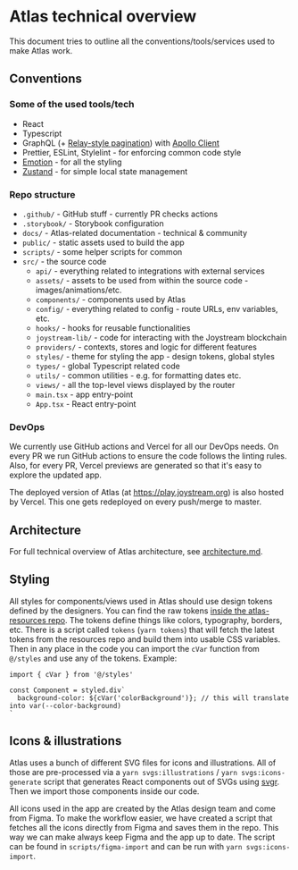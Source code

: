 # Atlas technical overview

This document tries to outline all the conventions/tools/services used to make Atlas work.

## Conventions

### Some of the used tools/tech

- React
- Typescript
- GraphQL (+ [Relay-style pagination](https://graphql.org/learn/pagination/)) with [Apollo Client](https://www.apollographql.com/docs/react/)
- Prettier, ESLint, Stylelint - for enforcing common code style
- [Emotion](https://emotion.sh/) - for all the styling
- [Zustand](https://github.com/pmndrs/zustand) - for simple local state management

### Repo structure

- `.github/` - GitHub stuff - currently PR checks actions
- `.storybook/` - Storybook configuration
- `docs/` - Atlas-related documentation - technical & community
- `public/` - static assets used to build the app
- `scripts/` - some helper scripts for common
- `src/` - the source code
  - `api/` - everything related to integrations with external services
  - `assets/` - assets to be used from within the source code - images/animations/etc.
  - `components/` - components used by Atlas
  - `config/` - everything related to config - route URLs, env variables, etc.
  - `hooks/` - hooks for reusable functionalities
  - `joystream-lib/` - code for interacting with the Joystream blockchain
  - `providers/` - contexts, stores and logic for different features
  - `styles/` - theme for styling the app - design tokens, global styles
  - `types/` - global Typescript related code
  - `utils/` - common utilities - e.g. for formatting dates etc.
  - `views/` - all the top-level views displayed by the router
  - `main.tsx` - app entry-point
  - `App.tsx` - React entry-point

### DevOps

We currently use GitHub actions and Vercel for all our DevOps needs. On every PR we run GitHub actions to ensure the code follows the linting rules. Also, for every PR, Vercel previews are generated so that it's easy to explore the updated app.

The deployed version of Atlas (at https://play.joystream.org) is also hosted by Vercel. This one gets redeployed on every push/merge to master.

## Architecture

For full technical overview of Atlas architecture, see [architecture.md](architecture.md).

## Styling

All styles for components/views used in Atlas should use design tokens defined by the designers. You can find the raw tokens [inside the atlas-resources repo](https://github.com/Joystream/atlas-resources/tree/main/design_tokens). The tokens define things like colors, typography, borders, etc. There is a script called `tokens` (`yarn tokens`) that will fetch the latest tokens from the resources repo and build them into usable CSS variables. Then in any place in the code you can import the `cVar` function from `@/styles` and use any of the tokens. Example:

```tsx
import { cVar } from '@/styles'

const Component = styled.div`
  background-color: ${cVar('colorBackground')}; // this will translate into var(--color-background)
`
```

## Icons & illustrations

Atlas uses a bunch of different SVG files for icons and illustrations. All of those are pre-processed via a `yarn svgs:illustrations` / `yarn svgs:icons-generate` script that generates React components out of SVGs using [svgr](https://github.com/gregberge/svgr). Then we import those components inside our code.

All icons used in the app are created by the Atlas design team and come from Figma. To make the workflow easier, we have created a script that fetches all the icons directly from Figma and saves them in the repo. This way we can make always keep Figma and the app up to date. The script can be found in `scripts/figma-import` and can be run with `yarn svgs:icons-import`.
